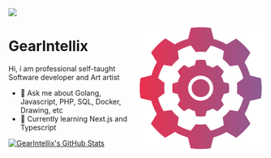 ![ ](https://komarev.com/ghpvc/?username=gearintellix)

<a href="https://github.com/gearintellix">
  <img src="https://raw.githubusercontent.com/gearintellix/gearintellix/main/gearintellix.svg" alt="gearintellix" align="right" height="250" />
</a>

# GearIntellix

Hi, i am professional self-taught Software developer and Art artist

- 💬 Ask me about Golang, Javascript, PHP, SQL, Docker, Drawing, etc
- 🌱 Currently learning Next.js and Typescript

<a href="https://github.com/gearintellix">
  <img src="https://github-readme-stats.vercel.app/api?username=gearintellix&show_icons=true&bg_color=67.5,EC2F4B,8C5C95&title_color=fff&text_color=fff&icon_color=fff&hide_border=true&count_private=true&hide_title=true" alt="GearIntellix's GitHub Stats" />
</a>

<!--
### Hi there 👋

Here are some ideas to get you started:

- 🔭 I’m currently working on ...
- 🌱 I’m currently learning ...
- 👯 I’m looking to collaborate on ...
- 🤔 I’m looking for help with ...
- 💬 Ask me about ...
- 📫 How to reach me: ...
- 😄 Pronouns: ...
- ⚡ Fun fact: ...
-->
